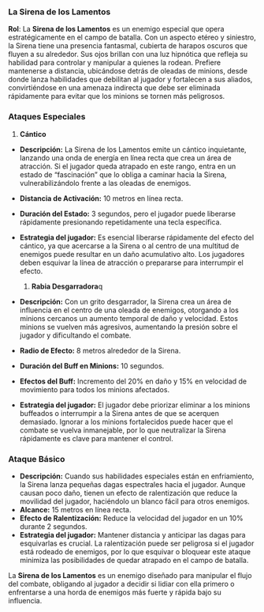 ### La Sirena de los Lamentos

**Rol**: La **Sirena de los Lamentos** es un enemigo especial que opera estratégicamente en el campo de batalla. Con un aspecto etéreo y siniestro, la Sirena tiene una presencia fantasmal, cubierta de harapos oscuros que fluyen a su alrededor. Sus ojos brillan con una luz hipnótica que refleja su habilidad para controlar y manipular a quienes la rodean. Prefiere mantenerse a distancia, ubicándose detrás de oleadas de minions, desde donde lanza habilidades que debilitan al jugador y fortalecen a sus aliados, convirtiéndose en una amenaza indirecta que debe ser eliminada rápidamente para evitar que los minions se tornen más peligrosos.
### Ataques Especiales

1. **Cántico**

- **Descripción:** La Sirena de los Lamentos emite un cántico inquietante, lanzando una onda de energía en línea recta que crea un área de atracción. Si el jugador queda atrapado en este rango, entra en un estado de “fascinación” que lo obliga a caminar hacia la Sirena, vulnerabilizándolo frente a las oleadas de enemigos.
- **Distancia de Activación:** 10 metros en línea recta.
- **Duración del Estado:** 3 segundos, pero el jugador puede liberarse rápidamente presionando repetidamente una tecla específica.
- **Estrategia del jugador:** Es esencial liberarse rápidamente del efecto del cántico, ya que acercarse a la Sirena o al centro de una multitud de enemigos puede resultar en un daño acumulativo alto. Los jugadores deben esquivar la línea de atracción o prepararse para interrumpir el efecto.

	1. **Rabia Desgarradora**q

- **Descripción:** Con un grito desgarrador, la Sirena crea un área de influencia en el centro de una oleada de enemigos, otorgando a los minions cercanos un aumento temporal de daño y velocidad. Estos minions se vuelven más agresivos, aumentando la presión sobre el jugador y dificultando el combate.
- **Radio de Efecto:** 8 metros alrededor de la Sirena.
- **Duración del Buff en Minions:** 10 segundos.
- **Efectos del Buff:** Incremento del 20% en daño y 15% en velocidad de movimiento para todos los minions afectados.
- **Estrategia del jugador:** El jugador debe priorizar eliminar a los minions buffeados o interrumpir a la Sirena antes de que se acerquen demasiado. Ignorar a los minions fortalecidos puede hacer que el combate se vuelva inmanejable, por lo que neutralizar la Sirena rápidamente es clave para mantener el control.
### Ataque Básico

- **Descripción:** Cuando sus habilidades especiales están en enfriamiento, la Sirena lanza pequeñas dagas espectrales hacia el jugador. Aunque causan poco daño, tienen un efecto de ralentización que reduce la movilidad del jugador, haciéndolo un blanco fácil para otros enemigos.
- **Alcance:** 15 metros en línea recta.
- **Efecto de Ralentización:** Reduce la velocidad del jugador en un 10% durante 2 segundos.
- **Estrategia del jugador:** Mantener distancia y anticipar las dagas para esquivarlas es crucial. La ralentización puede ser peligrosa si el jugador está rodeado de enemigos, por lo que esquivar o bloquear este ataque minimiza las posibilidades de quedar atrapado en el campo de batalla.

La **Sirena de los Lamentos** es un enemigo diseñado para manipular el flujo del combate, obligando al jugador a decidir si lidiar con ella primero o enfrentarse a una horda de enemigos más fuerte y rápida bajo su influencia.

